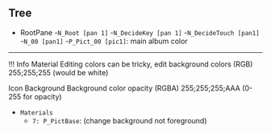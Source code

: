 ## Tree

[](index.md)

-	RootPane
		-`N_Root [pan 1]`
			-`N_DecideKey [pan 1]`
				-`N_DecideTouch [pan1]`
					-`N_00 [pan1]`
						-`P_Pict_00 [pic1]`: main album color
---


<!-- prettier-ignore -->
!!! Info
    Material Editing colors can be tricky, edit background colors (RGB) 255;255;255 (would be white)

Icon Background
Background color opacity (RGBA) 255;255;255;AAA (0-255 for opacity)

-	`Materials`
	-	`7: P_PictBase`: (change background not foreground)
